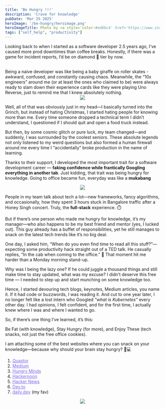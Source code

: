 ```yaml
---
title: 'Be Hungry !!!'
description: 'Crave for knowledge'
pubDate: 'Mar 25 2025'
heroImage: '/be-hungry/heroimage.png'
heroImageTitle: Photo by <a style='color:#ed6bc4' href='https://www.instagram.com/vineet_vohra'>Vineet Vohra</a> 🤌
tags: ["self_help", "productivity"]
---
```


Looking back to when I started as a software developer 2.5 years ago, I’ve caused more prod downtimes than coffee breaks. Honestly, if there was a game for incident reports, I’d be on diamond 💎 tier by now.

<br/>
Being a naive developer was like being a baby giraffe on roller skates - awkward, confused, and constantly causing chaos. Meanwhile, the “10x engineers” around me (or at least the ones who claimed to be) were always ready to slam down their experience cards like they were playing Uno Reverse, just to remind me that I knew absolutely nothing.
<div align="center">
<img src="https://media1.giphy.com/media/v1.Y2lkPTc5MGI3NjExdDRoczdmYjZsb3B5bmh4aTlodjg3M3d3ZDNseTZwamdjYzV0ZGo5eSZlcD12MV9pbnRlcm5hbF9naWZfYnlfaWQmY3Q9Zw/3o7bu67mr6BXuvjOXm/giphy.gif" style="max-width:50%"></iframe>
</div>

Well, all of that was obviously just in my head—I basically turned into the Grinch, but instead of hating Christmas, I started hating people for knowing more than me. Every time someone dropped a technical term I didn’t understand, I questioned if I should quit and open a food truck instead.

But then, by some cosmic glitch or pure luck, my team changed—and suddenly, I was surrounded by the coolest seniors. These absolute legends not only listened to my weird questions but also formed a human firewall around me every time I “accidentally” broke production in the name of learning.

Thanks to their support, I developed the most important trait for a software development career — **faking confidence while frantically Googling everything in another tab**. Just kidding, that trait was being hungry for knowledge. Going to office became fun, everyday was like a
**mukabang**

<div align="center">
<img src="https://media.giphy.com/media/v1.Y2lkPTc5MGI3NjExeHN3YmY3cWx3cTN1MGxzaXJnODlubHdiaWZxc3dzNWN2ZzF5aTkybCZlcD12MV9naWZzX3NlYXJjaCZjdD1n/vgB6szo50XfCCiQgb2/giphy.gif" style="max-width:50%"></iframe>
</div>

People in my team talk about tech a lot—new frameworks, fancy algorithms, and occasionally, how they spent 3 hours stuck in Bangalore traffic after a Honey Singh concert. Truly, the **full-stack** experience. ⏱️

But if there’s one person who made me hungry for knowledge, it’s my manager—who also happens to be my best friend and mentor (yes, I lucked out). This guy already has a buffet of responsibilities, yet he still manages to snack on the latest tech trends like it’s no big deal.

One day, I asked him, “When do you even find time to read all this stuff?”—expecting some productivity hack straight out of a TED talk. He casually replies, “In the cab when coming to the office.” 🤣 That moment hit me harder than a Monday morning stand-up.

Why was I being the lazy one? If he could juggle a thousand things and still make time to stay updated, what was my excuse? I didn’t deserve this free time — I needed to step up and start munching on some knowledge too. 

Hence, I started devouring tech blogs, keynotes, Medium articles, you name it. If it had code or buzzwords, I was reading it. And cut to one year later, I no longer felt like a lost intern who Googled *“what is Kubernetes”* every other day. I had opinions, I felt confident, and for the first time, I actually knew where I was and where I wanted to go.

So, if there’s one thing I’ve learned, it’s this:

Be Fat (with knowledge), Stay Hungry (for more), and Enjoy These (tech snacks, not just the free office cookies).

I am attaching some of the best websites where you can snack on your knowledge—because why should your brain stay hungry? 🍔💻

1. <a style='color:#7c68ed' href="https://blog.quastor.org/" target="_blank">Quastor</a>
2. <a style='color:#7c68ed' href="https://medium.com/" target="_blank">Medium</a>
3. <a style='color:#7c68ed' href="https://www.hungryminds.dev/" target="_blank">Hungry Minds</a>
4. <a style='color:#7c68ed' href="https://hackernoon.com/" target="_blank">Hackernoon</a>
5. <a style='color:#7c68ed' href="https://news.ycombinator.com/" target="_blank">Hacker News</a>
6. <a style='color:#7c68ed' href="https://dev.to" target="_blank">Dev.to</a>
7. <a style='color:#7c68ed' href="https://app.daily.dev/" target="_blank">daily.dev</a> (my fav)

<div align="center">
<img src="https://media.giphy.com/media/uWlpPGquhGZNFzY90z/giphy.gif?cid=790b76110e4xzv35keupwz6mgz9tluda5lfda1c27fv4847n&ep=v1_gifs_search&rid=giphy.gif&ct=g" style="max-width:50%"></iframe>
</div>